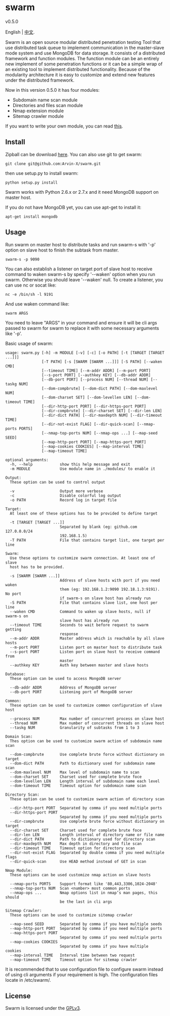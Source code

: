 # swarm
v0.5.0

English | [中文](https://github.com/Arvin-X/swarm/blob/master/docs/README-zh-CN.md).

Swarm is an open source modular distributed penetration testing Tool that use distributed task queue to implement communication in the master-slave mode system and use MongoDB for data storage. It consists of a distributed framework and function modules. The function module can be an entirely new implement of some penetration functions or it can be a simple wrap of an existing tool to implement distributed functionality. Because of the modularity architecture it is easy to customize and extend new features under the distributed framework.

Now in this version 0.5.0 it has four modules:

- Subdomain name scan module
- Directories and files scan module
- Nmap extension module
- Sitemap crawler module

If you want to write your own module, you can read [this](https://github.com/Arvin-X/swarm/blob/master/docs/modules.txt).


## Install
Zipball can be download [here](https://github.com/Arvin-X/swarm/archive/master.zip).
You can also use git to get swarm:

```
git clone git@github.com:Arvin-X/swarm.git
```
then use setup.py to install swarm:

```
python setup.py install
```

Swarm works with Python 2.6.x or 2.7.x and it need MongoDB support on master host.

If you do not have MongoDB yet, you can use apt-get to install it:

```
apt-get install mongodb
```


## Usage
Run swarm on master host to distribute tasks and run swarm-s with '-p' option on slave host to finish the subtask from master.

```
swarm-s -p 9090
```

You can also establish a listener on target port of slave host to receive command to waken swarm-s by specify '--waken' option when you run swarm. Otherwise you should leave '--waken' null.
To create a listener, you can use nc or socat like:

```
nc -e /bin/sh -l 9191
```

And use waken command like:

```
swarm ARGS
```

You need to leave "ARGS" in your command and ensure it will be cli args passed to swarm for swarm to replace it with some necessary arguments like '-p'.

Basic usage of swarm:

```
usage: swarm.py [-h] -m MODULE [-v] [-c] [-o PATH] [-t [TARGET [TARGET ...]]]
                [-T PATH] [-s [SWARM [SWARM ...]]] [-S PATH] [--waken CMD]
                [--timeout TIME] [--m-addr ADDR] [--m-port PORT]
                [--s-port PORT] [--authkey KEY] [--db-addr ADDR]
                [--db-port PORT] [--process NUM] [--thread NUM] [--taskg NUM]
                [--dom-compbrute] [--dom-dict PATH] [--dom-maxlevel NUM]
                [--dom-charset SET] [--dom-levellen LEN] [--dom-timeout TIME]
                [--dir-http-port PORT] [--dir-https-port PORT]
                [--dir-compbrute] [--dir-charset SET] [--dir-len LEN]
                [--dir-dict PATH] [--dir-maxdepth NUM] [--dir-timeout TIME]
                [--dir-not-exist FLAG] [--dir-quick-scan] [--nmap-ports PORTS]
                [--nmap-top-ports NUM] [--nmap-ops ...] [--map-seed SEED]
                [--map-http-port PORT] [--map-https-port PORT]
                [--map-cookies COOKIES] [--map-interval TIME]
                [--map-timeout TIME]

optional arguments:
  -h, --help            show this help message and exit
  -m MODULE             Use module name in ./modules/ to enable it

Output:
  These option can be used to control output

  -v                    Output more verbose
  -c                    Disable colorful log output
  -o PATH               Record log in target file

Target:
  At least one of these options has to be provided to define target

  -t [TARGET [TARGET ...]]
                        Separated by blank (eg: github.com 127.0.0.0/24
                        192.168.1.5)
  -T PATH               File that contains target list, one target per line

Swarm:
  Use these options to customize swarm connection. At least one of slave
  host has to be provided.

  -s [SWARM [SWARM ...]]
                        Address of slave hosts with port if you need waken
                        them (eg: 192.168.1.2:9090 192.18.1.3:9191). No port
                        if swarm-s on slave host has already run
  -S PATH               File that contains slave list, one host per line
  --waken CMD           Command to waken up slave hosts, null if swarm-s on
                        slave host has already run
  --timeout TIME        Seconds to wait before request to swarm getting
                        response
  --m-addr ADDR         Master address which is reachable by all slave hosts
  --m-port PORT         Listen port on master host to distribute task
  --s-port PORT         Listen port on slave host to receive command from
                        master
  --authkey KEY         Auth key between master and slave hosts

Database:
  These option can be used to access MongoDB server

  --db-addr ADDR        Address of MongoDB server
  --db-port PORT        Listening port of MongoDB server

Common:
  These option can be used to customize common configuration of slave host

  --process NUM         Max number of concurrent process on slave host
  --thread NUM          Max number of concurrent threads on slave host
  --taskg NUM           Granularity of subtasks from 1 to 3

Domain Scan:
  Thes option can be used to customize swarm action of subdomain name scan

  --dom-compbrute       Use complete brute force without dictionary on target
  --dom-dict PATH       Path to dictionary used for subdomain name scan
  --dom-maxlevel NUM    Max level of subdomain name to scan
  --dom-charset SET     Charset used for complete brute foce
  --dom-levellen LEN    Length interval of subdomain name each level
  --dom-timeout TIME    Timeout option for subdomain name scan

Directory Scan:
  These option can be used to customize swarm action of directory scan

  --dir-http-port PORT  Separated by comma if you need multiple ports
  --dir-https-port PORT
                        Separated by comma if you need multiple ports
  --dir-compbrute       Use complete brute force without dictionary on target
  --dir-charset SET     Charset used for complete brute foce
  --dir-len LEN         Length interval of directory name or file name
  --dir-dict PATH       Path to dictionary used for directory scan
  --dir-maxdepth NUM    Max depth in directory and file scan
  --dir-timeout TIME    Timeout option for directory scan
  --dir-not-exist FLAG  Separated by double comma if you need multiple flags
  --dir-quick-scan      Use HEAD method instead of GET in scan

Nmap Module:
  These options can be used customize nmap action on slave hosts

  --nmap-ports PORTS    Support format like '80,443,3306,1024-2048'
  --nmap-top-ports NUM  Scan <number> most common ports
  --nmap-ops ...        Nmap options list in nmap’s man pages, this should
                        be the last in cli args

Sitemap Crawler:
  These options can be used to customize sitemap crawler

  --map-seed SEED       Separated by comma if you have multiple seeds
  --map-http-port PORT  Separated by comma if you need multiple ports
  --map-https-port PORT
                        Separated by comma if you need multiple ports
  --map-cookies COOKIES
                        Separated by comma if you have multiple cookies
  --map-interval TIME   Interval time between two request
  --map-timeout TIME    Timeout option for sitemap crawler

```

It is recommended that to use configuration file to configure swarm instead of using cli arguments if your requirement is high. The configuration files locate in /etc/swarm/.

## License ##
Swarm is licensed under the [GPLv3](https://github.com/Arvin-X/swarm/blob/master/LICENSE).

